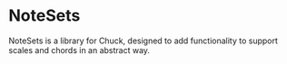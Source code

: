 # NoteSets

NoteSets is a library for Chuck, designed to add functionality to support scales
and chords in an abstract way. 
